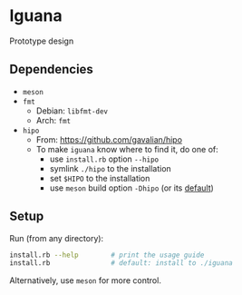 # Iguana

Prototype design

## Dependencies
- `meson`
- `fmt`
  - Debian: `libfmt-dev`
  - Arch: `fmt`
- `hipo`
  - From: <https://github.com/gavalian/hipo>
  - To make `iguana` know where to find it, do one of:
    - use `install.rb` option `--hipo`
    - symlink `./hipo` to the installation
    - set `$HIPO` to the installation
    - use `meson` build option `-Dhipo` (or its [default](meson.options))

## Setup
Run (from any directory):
```bash
install.rb --help        # print the usage guide
install.rb               # default: install to ./iguana
```
Alternatively, use `meson` for more control.
